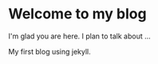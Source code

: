 # Welcome to my blog

I'm glad you are here. I plan to talk about ...

My first blog using jekyll. 
